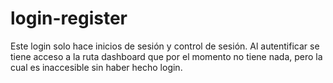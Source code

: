 # login-register

Este login solo hace inicios de sesión y control de sesión. Al autentificar se tiene acceso a la ruta dashboard que por el momento no tiene nada, pero la cual es inaccesible sin haber hecho login.